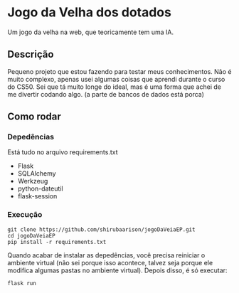 # Jogo da Velha dos dotados

Um jogo da velha na web, que teoricamente tem uma IA.

## Descrição

Pequeno projeto que estou fazendo para testar meus conhecimentos.
Não é muito complexo, apenas usei algumas coisas que aprendi durante o curso do CS50. Sei que tá muito longe do ideal, mas é uma forma que achei de me divertir codando algo. (a parte de bancos de dados está porca)

## Como rodar

### Depedências

Está tudo no arquivo requirements.txt
* Flask
* SQLAlchemy
* Werkzeug
* python-dateutil
* flask-session 

### Execução

```
git clone https://github.com/shirubaarison/jogoDaVeiaEP.git
cd jogoDaVeiaEP
pip install -r requirements.txt
```

Quando acabar de instalar as depedências, você precisa reiniciar o ambiente virtual (não sei porque isso acontece, talvez seja porque ele modifica algumas pastas no ambiente virtual).
Depois disso, é só executar:

```
flask run
```